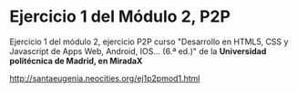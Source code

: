 # Ejercicio 1 del Módulo 2, P2P
Ejercicio 1 del módulo 2, ejercicio P2P curso "Desarrollo en HTML5, CSS y Javascript de Apps Web, Android, IOS... (6.ª ed.)" de la <strong>Universidad politécnica de Madrid, en MiradaX</strong>

http://santaeugenia.neocities.org/ej1p2pmod1.html
